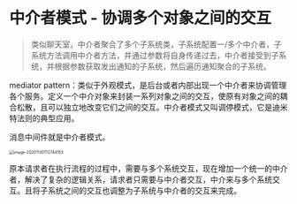 # 中介者模式	-	协调多个对象之间的交互

> 类似聊天室，中介者聚合了多个子系统类，子系统配置一/多个中介者，子系统方法调用中介者方法，并通过参数将自身传递过去，中介者接受到子系统，并根据参数获取发出通知的子系统，然后遍历通知聚合的子系统。

mediator pattern：类似于外观模式，是后台或者内部出现一个中介者来协调管理各个服务。定义一个中介对象来封装一系列对象之间的交互，使原有对象之间的耦合松散，且可以独立地改变它们之间的交互。中介者模式又叫调停模式，它是迪米特法则的典型应用。

消息中间件就是中介者模式。

<img src="/Users/cty/Library/Application Support/typora-user-images/image-20201130172744153.png" alt="image-20201130172744153" style="zoom:50%;" />



原本请求者在执行流程的过程中，需要与多个系统交互，现在增加一个统一的中介者，解决了复杂的逻辑关系，请求者只需要与中介者交互，中介来与多个系统交互。且将子系统之间的交互也调整为子系统与中介者的交互来完成。

